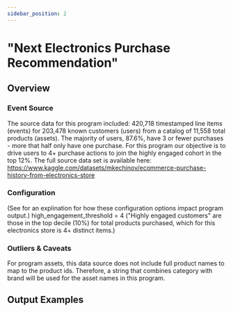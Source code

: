 ```yaml
---
sidebar_position: 2
---
```


# "Next Electronics Purchase Recommendation"

## Overview

### Event Source

The source data for this program included: 420,718 timestamped line items (events) for 203,478 known customers (users) from a catalog of 11,558 total products (assets). The majority of users, 87.6%, have 3 or fewer purchases - more that half only have one purchase. For this program our objective is to drive users to 4+ purchase actions to join the highly engaged cohort in the top 12%.
The full source data set is available here: https://www.kaggle.com/datasets/mkechinov/ecommerce-purchase-history-from-electronics-store

### Configuration

(See  for an explination for how these configuration options impact program output.)
high_engagement_threshold = 4 ("Highly engaged customers" are those in the top decile (10%) for total products purchased, which for this electronics store is 4+ distinct items.)

### Outliers & Caveats

For program assets, this data source does not include full product names to map to the product ids. Therefore, a string that combines category with brand will be used for the asset names in this program.

## Output Examples